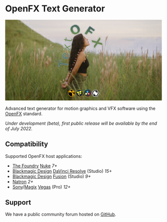 # OpenFX Text Generator

![](assets/images/textofx-header-001.jpg)

Advanced text generator for motion graphics and VFX software using the [OpenFX](http://openeffects.org/) standard.

*Under development (beta), first public release will be available by the end of July 2022.*

## Compatibility

Supported OpenFX host applications:

* [The Foundry](https://www.foundry.com/) [Nuke](https://www.foundry.com/products/nuke) *7+*
* [Blackmagic Design](https://blackmagicdesign.com) [DaVinci Resolve](https://www.blackmagicdesign.com/products/davinciresolve) (Studio) *15+*
* [Blackmagic Design](https://blackmagicdesign.com) [Fusion](https://www.blackmagicdesign.com/no/products/fusion) (Studio) *9+*
* [Natron](https://natrongithub.github.io/) *2+*
* [Sony](https://www.sonycreativesoftware.com/)/[Magix](https://www.magix.com/) [Vegas](https://www.vegascreativesoftware.com/) (Pro) *12+*

## Support

We have a public community forum hosted on [GitHub](https://github.com/nettstudio/text.openfx.no/discussions).

